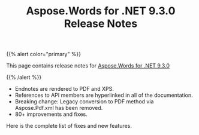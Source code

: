 ﻿---
title: Aspose.Words for .NET 9.3.0 Release Notes
articleTitle: Aspose.Words for .NET 9.3.0 Release Notes
linktitle: Aspose.Words for .NET 9.3.0 Release Notes
description: "Aspose.Words for .NET 9.3.0 Release Notes – the latest updates and fixes."
type: docs
weight: 30
url: /net/aspose-words-for-net-9-3-0-release-notes/
---

{{% alert color="primary" %}}

This page contains release notes for [Aspose.Words for .NET 9.3.0](https://downloads.aspose.com/words/net/new-releases/aspose.words-for-.net-9.3.0/)

{{% /alert %}}

- Endnotes are rendered to PDF and XPS.
- References to API members are hyperlinked in all of the documentation.
- Breaking change: Legacy conversion to PDF method via Aspose.Pdf.xml has been removed.
- 80+ improvements and fixes.

Here is the complete list of fixes and new features.
